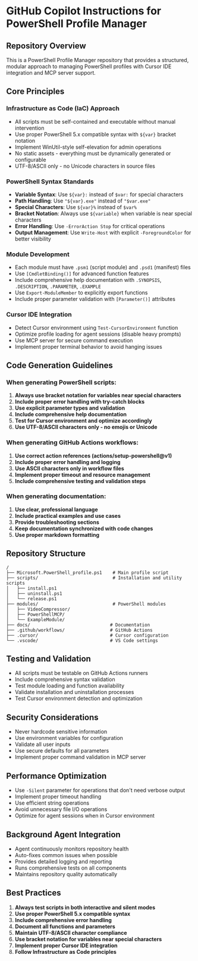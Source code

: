 # GitHub Copilot Instructions for PowerShell Profile Manager

## Repository Overview
This is a PowerShell Profile Manager repository that provides a structured, modular approach to managing PowerShell profiles with Cursor IDE integration and MCP server support.

## Core Principles

### Infrastructure as Code (IaC) Approach
- All scripts must be self-contained and executable without manual intervention
- Use proper PowerShell 5.x compatible syntax with `${var}` bracket notation
- Implement WinUtil-style self-elevation for admin operations
- No static assets - everything must be dynamically generated or configurable
- UTF-8/ASCII only - no Unicode characters in source files

### PowerShell Syntax Standards
- **Variable Syntax**: Use `${var}:` instead of `$var:` for special characters
- **Path Handling**: Use `"${var}.exe"` instead of `"$var.exe"`
- **Special Characters**: Use `${var}%` instead of `$var%`
- **Bracket Notation**: Always use `${variable}` when variable is near special characters
- **Error Handling**: Use `-ErrorAction Stop` for critical operations
- **Output Management**: Use `Write-Host` with explicit `-ForegroundColor` for better visibility

### Module Development
- Each module must have `.psm1` (script module) and `.psd1` (manifest) files
- Use `[CmdletBinding()]` for advanced function features
- Include comprehensive help documentation with `.SYNOPSIS`, `.DESCRIPTION`, `.PARAMETER`, `.EXAMPLE`
- Use `Export-ModuleMember` to explicitly export functions
- Include proper parameter validation with `[Parameter()]` attributes

### Cursor IDE Integration
- Detect Cursor environment using `Test-CursorEnvironment` function
- Optimize profile loading for agent sessions (disable heavy prompts)
- Use MCP server for secure command execution
- Implement proper terminal behavior to avoid hanging issues

## Code Generation Guidelines

### When generating PowerShell scripts:
1. **Always use bracket notation for variables near special characters**
2. **Include proper error handling with try-catch blocks**
3. **Use explicit parameter types and validation**
4. **Include comprehensive help documentation**
5. **Test for Cursor environment and optimize accordingly**
6. **Use UTF-8/ASCII characters only - no emojis or Unicode**

### When generating GitHub Actions workflows:
1. **Use correct action references (actions/setup-powershell@v1)**
2. **Include proper error handling and logging**
3. **Use ASCII characters only in workflow files**
4. **Implement proper timeout and resource management**
5. **Include comprehensive testing and validation steps**

### When generating documentation:
1. **Use clear, professional language**
2. **Include practical examples and use cases**
3. **Provide troubleshooting sections**
4. **Keep documentation synchronized with code changes**
5. **Use proper markdown formatting**

## Repository Structure
```
/
├── Microsoft.PowerShell_profile.ps1    # Main profile script
├── scripts/                            # Installation and utility scripts
│   ├── install.ps1
│   ├── uninstall.ps1
│   └── release.ps1
├── modules/                            # PowerShell modules
│   ├── VideoCompressor/
│   ├── PowerShellMCP/
│   └── ExampleModule/
├── docs/                              # Documentation
├── .github/workflows/                 # GitHub Actions
├── .cursor/                           # Cursor configuration
└── .vscode/                           # VS Code settings
```

## Testing and Validation
- All scripts must be testable on GitHub Actions runners
- Include comprehensive syntax validation
- Test module loading and function availability
- Validate installation and uninstallation processes
- Test Cursor environment detection and optimization

## Security Considerations
- Never hardcode sensitive information
- Use environment variables for configuration
- Validate all user inputs
- Use secure defaults for all parameters
- Implement proper command validation in MCP server

## Performance Optimization
- Use `-Silent` parameter for operations that don't need verbose output
- Implement proper timeout handling
- Use efficient string operations
- Avoid unnecessary file I/O operations
- Optimize for agent sessions when in Cursor environment

## Background Agent Integration
- Agent continuously monitors repository health
- Auto-fixes common issues when possible
- Provides detailed logging and reporting
- Runs comprehensive tests on all components
- Maintains repository quality automatically

## Best Practices
1. **Always test scripts in both interactive and silent modes**
2. **Use proper PowerShell 5.x compatible syntax**
3. **Include comprehensive error handling**
4. **Document all functions and parameters**
5. **Maintain UTF-8/ASCII character compliance**
6. **Use bracket notation for variables near special characters**
7. **Implement proper Cursor IDE integration**
8. **Follow Infrastructure as Code principles**
